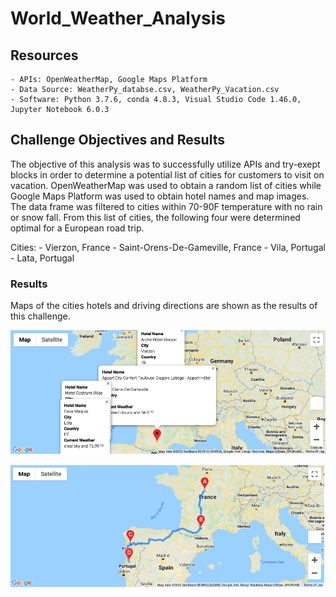# World_Weather_Analysis

## Resources
    - APIs: OpenWeatherMap, Google Maps Platform
    - Data Source: WeatherPy_databse.csv, WeatherPy_Vacation.csv
    - Software: Python 3.7.6, conda 4.8.3, Visual Studio Code 1.46.0, Jupyter Notebook 6.0.3

## Challenge Objectives and Results
The objective of this analysis was to successfully utilize APIs and try-exept blocks in order to determine a potential list of cities for customers to visit on vacation. OpenWeatherMap was used to obtain a random list of cities while Google Maps Platform was used to obtain hotel names and map images. The data frame was filtered to cities within 70-90F temperature with no rain or snow fall. From this list of cities, the following four were determined optimal for a European road trip. 

Cities:
    - Vierzon, France
    - Saint-Orens-De-Gameville, France
    - Vila, Portugal
    - Lata, Portugal

### Results
Maps of the cities hotels and driving directions are shown as the results of this challenge.

![City_Marker_Map](image/WeatherPy_travel_map_markers.png)

![City_Travel_Itinerary](image/WeatherPy_travel_map.png)
